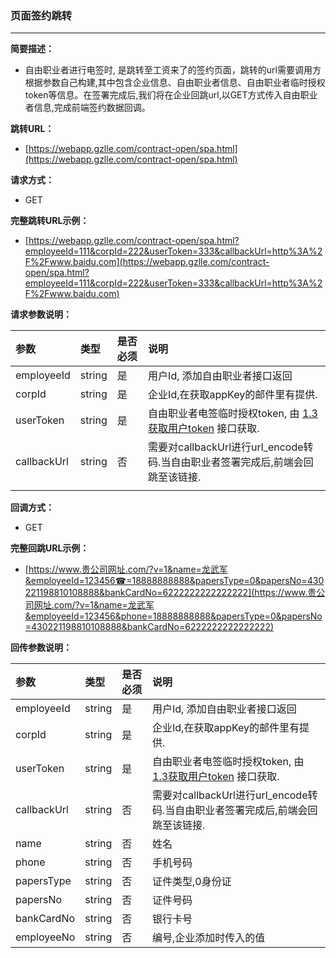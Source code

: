 ### 页面签约跳转

---

**简要描述：**

* 自由职业者进行电签时, 是跳转至工资来了的签约页面，跳转的url需要调用方根据参数自己构建,其中包含企业信息、自由职业者信息、自由职业者临时授权token等信息。在签署完成后,我们将在企业回跳url,以GET方式传入自由职业者信息,完成前端签约数据回调。

**跳转URL：**

* [https://webapp.gzlle.com/contract-open/spa.html](https://webapp.gzlle.com/contract-open/spa.html)

**请求方式：**

* GET 

**完整跳转URL示例：**

* [https://webapp.gzlle.com/contract-open/spa.html?employeeId=111&corpId=222&userToken=333&callbackUrl=http%3A%2F%2Fwww.baidu.com](https://webapp.gzlle.com/contract-open/spa.html?employeeId=111&corpId=222&userToken=333&callbackUrl=http%3A%2F%2Fwww.baidu.com)

**请求参数说明：**

| 参数 | 类型 | 是否必须 | 说明 |
| :--- | :--- | :--- | :--- |
| employeeId | string | 是 | 用户Id, 添加自由职业者接口返回 |
| corpId | string | 是 | 企业Id,在获取appKey的邮件里有提供. |
| userToken | string | 是 | 自由职业者电签临时授权token, 由 [1.3获取用户token](/huo-qu-yong-hu-token.md) 接口获取. |
| callbackUrl | string | 否 | 需要对callbackUrl进行url\_encode转码.当自由职业者签署完成后,前端会回跳至该链接. |
|  |  |  |  |

**回调方式：**

* GET 

**完整回跳URL示例：**

* [https://www.贵公司网址.com/?v=1&name=龙武军&employeeId=123456☎=18888888888&papersType=0&papersNo=430221198810108888&bankCardNo=6222222222222222](https://www.贵公司网址.com/?v=1&name=龙武军&employeeId=123456&phone=18888888888&papersType=0&papersNo=430221198810108888&bankCardNo=6222222222222222)

**回传参数说明：**

| 参数 | 类型 | 是否必须 | 说明 |
| :--- | :--- | :--- | :--- |
| employeeId | string | 是 | 用户Id, 添加自由职业者接口返回 |
| corpId | string | 是 | 企业Id,在获取appKey的邮件里有提供. |
| userToken | string | 是 | 自由职业者电签临时授权token, 由 [1.3获取用户token](/huo-qu-yong-hu-token.md) 接口获取. |
| callbackUrl | string | 否 | 需要对callbackUrl进行url\_encode转码.当自由职业者签署完成后,前端会回跳至该链接. |
| name | string | 否 | 姓名 |
| phone | string | 否 | 手机号码 |
| papersType | string | 否 | 证件类型,0身份证 |
| papersNo | string | 否 | 证件号码 |
| bankCardNo | string | 否 | 银行卡号 |
| employeeNo | string | 否 | 编号,企业添加时传入的值 |





